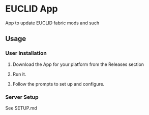 # EUCLID App
App to update EUCLID fabric mods and such

## Usage

### User Installation

1. Download the App for your platform from the Releases section

2. Run it.

3. Follow the prompts to set up and configure.

### Server Setup

See SETUP.md